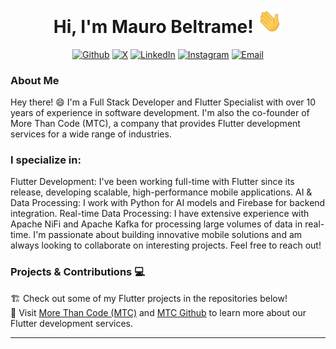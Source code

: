 <h1 align="center">Hi, I'm Mauro Beltrame! <img src="https://raw.githubusercontent.com/ABSphreak/ABSphreak/master/gifs/Hi.gif" width="40px" /> </h1>

<p align="center">
<a href="https://github.com/Mauro124"><img alt="Github" src="https://img.shields.io/badge/Github-black?style=flat-square&logo=github"></a>
<a href="https://twitter.com/maurobeltrame3"><img alt="X" src="https://img.shields.io/badge/maurobeltrame3-black?style=flat-square&logo=x"></a>
<a href="https://www.linkedin.com/in/maurobeltrame/"><img alt="LinkedIn" src="https://img.shields.io/badge/Linkedin-blue?style=flat-square&logo=linkedin"></a>
<a href="https://www.instagram.com/mauro124_/"><img alt="Instagram" src="https://img.shields.io/badge/Instagram-black?style=flat-square&logo=instagram"></a>
<a href="mailto:maurobeltrame12@gmail.com"><img alt="Email" src="https://img.shields.io/badge/Email-black?style=flat-square&logo=gmail"></a>
</p>

### About Me <br>
Hey there! 😄 I'm a Full Stack Developer and Flutter Specialist with over 10 years of experience in software development. I'm also the co-founder of More Than Code (MTC), a company that provides Flutter development services for a wide range of industries.

### I specialize in:<br>
Flutter Development: I've been working full-time with Flutter since its release, developing scalable, high-performance mobile applications.
AI & Data Processing: I work with Python for AI models and Firebase for backend integration.
Real-time Data Processing: I have extensive experience with Apache NiFi and Apache Kafka for processing large volumes of data in real-time.
I'm passionate about building innovative mobile solutions and am always looking to collaborate on interesting projects. Feel free to reach out!

<!--
<a href="https://github.com/Mauro124">
  <img height="180em" src="https://github-readme-stats.vercel.app/api?username=Mauro124&show_icons=true&theme=dark&orgs=crab-team,gooroobooster,thebrighthotel,musiclap" />
  <img height="180em" src="https://github-readme-stats.vercel.app/api/top-langs/?username=Mauro124&theme=dark&show_icons=true&orgs=crab-team,gooroobooster,thebrighthotel,musiclap" />
</a>
-->

### Projects & Contributions :computer:<br>
🏗️ Check out some of my Flutter projects in the repositories below!<br>
🔗 Visit [More Than Code (MTC)](https://www.mtc-flutter.com/) and [MTC Github](https://github.com/orgs/crab-team) to learn more about our Flutter development services.<br>

<hr/>
